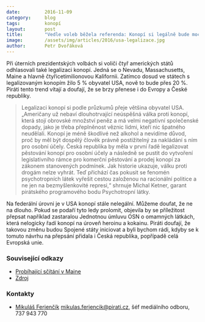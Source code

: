 ```yaml
---
date:         2016-11-09
category:     blog
tags:         konopí
layout:       post
title:        "Vedle voleb běžela referenda: Konopí si legálně bude moci koupit pětina Američanů."
image:        /assets/img/articles/2016/usa-legalizace.jpg
author:       Petr Dvořáková
---
```


Při úterních prezidentských volbách si voliči čtyř amerických států odhlasovali také legalizaci konopí. Jedná se o Nevadu, Massachusetts, Maine a hlavně čtyřicetimilionovou Kalifornii. Zatímco dosud ve státech s legalizovaným konopím žilo 5 % obyvatel USA, nově to bude přes 20 %. Piráti tento trend vítají a doufají, že se brzy přenese i do Evropy a České republiky.

> Legalizaci konopí si podle průzkumů přeje většina obyvatel USA. „Američany už nebaví dlouhotrvající neúspěšná válka proti konopí, která stojí obrovské množství peněz a má velmi negativní společenské dopady, jako je třeba přeplněnost věznic lidmi, kteří nic špatného neudělali. Konopí je méně škodlivé než alkohol a nevidíme důvod, proč by měl být dospělý člověk právně postižitelný za nakládání s ním pro osobní účely. Česká republika by měla v první řadě legalizovat pěstování konopí pro osobní účely a následně se pustit do vytvoření legislativního rámce pro komerční pěstování a prodej konopí za zákonem stanovených podmínek. Jak historie ukazuje, válku proti drogám nelze vyhrát. Teď přichází čas pokusit se fenomén psychotropních látek vyřešit cestou založenou na racionální politice a ne jen na bezmyšlenkovité represi,“ shrnuje Michal Ketner, garant pirátského programového bodu Psychotropní látky.

Na federální úrovni je v USA konopí stále nelegální. Můžeme doufat, že ne na dlouho. Pokud se podaří tyto ledy prolomit, objevila by se příležitost přepsat například zastaralou Jednotnou úmluvu OSN o omamných látkách, která nelogicky řadí konopí na úroveň heroinu a kokainu. Piráti doufají, že takovou změnu budou Spojené státy iniciovat a byli bychom rádi, kdyby se k tomuto návrhu na přepsání přidala i Česká republika, popřípadě celá Evropská unie.

### Související odkazy

* [Probíhající sčítání v Maine](http://www.nytimes.com/%20elections/results/maine-%20ballot-measure-1-legalize-%20marijuana)
* [Zdroj](https://www.washingtonpost.%20com/news/wonk/wp/2016/11/08/%20medical-marijuana-sails-to-%20victory-in-florida/)

### Kontakty

* [Mikuláš Ferjenčík](https://www.pirati.cz/lide/mikulas_ferjencik) [mikulas.ferjencik@pirati.cz](mailto:mikulas.ferjencik@pirati.cz), šéf mediálního odboru, 737 943 770
